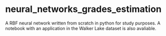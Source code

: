 # neural_networks_grades_estimation

A RBF neural network written from scratch in python for study purposes. A notebook with an application in the Walker Lake dataset is also avaliable.
